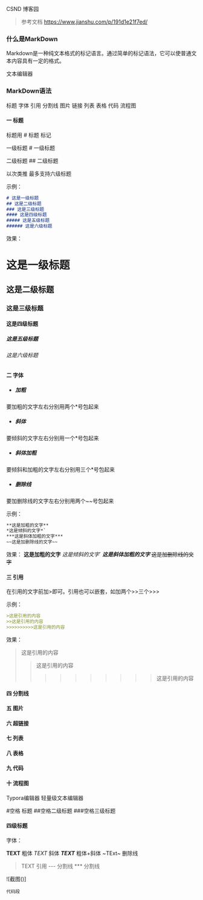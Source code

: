 CSND
博客园

> 参考文档  https://www.jianshu.com/p/191d1e21f7ed/

### 什么是MarkDown

Markdown是一种纯文本格式的标记语言。通过简单的标记语法，它可以使普通文本内容具有一定的格式。

文本编辑器

### MarkDown语法
标题
字体
引用
分割线
图片
链接
列表
表格
代码
流程图

#### 一 标题

标题用   # 标题 标记

一级标题 # 一级标题

二级标题 ## 二级标题

以次类推 最多支持六级标题

示例：
```markdown
# 这是一级标题
## 这是二级标题
### 这是三级标题
#### 这是四级标题
##### 这是五级标题
###### 这是六级标题
```
效果：
# 这是一级标题
## 这是二级标题
### 这是三级标题
#### 这是四级标题
##### 这是五级标题
###### 这是六级标题



#### 二 字体

- ##### 加粗

要加粗的文字左右分别用两个*号包起来

- ##### 斜体

要倾斜的文字左右分别用一个*号包起来

- ##### 斜体加粗

要倾斜和加粗的文字左右分别用三个*号包起来

- ##### 删除线

要加删除线的文字左右分别用两个~~号包起来



示例：

```markdown
**这是加粗的文字**
*这是倾斜的文字*`
***这是斜体加粗的文字***
~~这是加删除线的文字~~
```

效果：
**这是加粗的文字**
*这是倾斜的文字*`
***这是斜体加粗的文字***
~~这是加删除线的文字~~


#### 三 引用

在引用的文字前加>即可。引用也可以嵌套，如加两个>>三个>>>

示例：

```markdown
>这是引用的内容
>>这是引用的内容
>>>>>>>>>>这是引用的内容
```

效果：

>这是引用的内容
>>这是引用的内容
>>
>>>>>>>>>>这是引用的内容

#### 四 分割线



#### 五 图片



#### 六 超链接



#### 七 列表



#### 八 表格



#### 九 代码



#### 十 流程图


Typora编辑器 轻量级文本编辑器

#空格 标题
##空格二级标题
###空格三级标题
#### 四级标题

字体：

**TEXT** 粗体
*TEXT* 斜体
***TEXT*** 粗体+斜体
~TExt~ 删除线

> TEXT 引用
--- 分割线
*** 分割线

![截图()]


```代码段```


